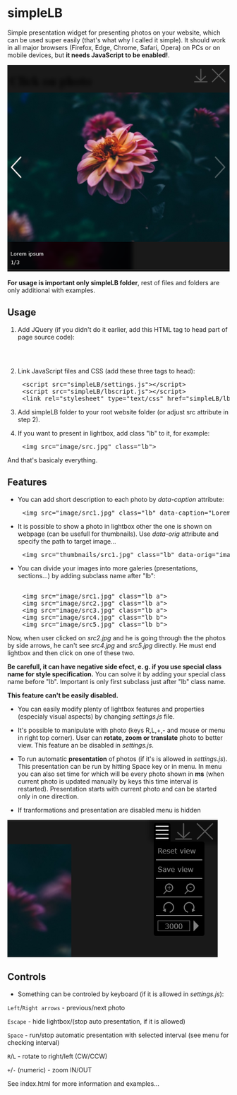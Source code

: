 simpleLB
========

Simple presentation widget for presenting photos on your website, which can be used super easily (that's what why I called it simple).
It should work in all major browsers (Firefox, Edge, Chrome, Safari, Opera) on PCs or on mobile devices, but **it needs JavaScript to be enabled!**.

![simpleLB appearance](ex1.png "Photo viewed in simpleLB")

**For usage is important only simpleLB folder**, rest of files and folders are only additional with examples. 

Usage
-----

1. Add JQuery (if you didn't do it earlier, add this HTML tag to head part of page source code):

<pre>
    <script src="https://ajax.googleapis.com/ajax/libs/jquery/3.5.1/jquery.min.js"></script>
</pre>

2. Link JavaScript files and CSS (add these three tags to head):

<pre>
    &lt;script src="simpleLB/settings.js"&gt;&lt;/script&gt;
    &lt;script src="simpleLB/lbscript.js"&gt;&lt;/script&gt;
    &lt;link rel="stylesheet" type="text/css" href="simpleLB/lbstyle.css"&gt;
</pre>

3. Add simpleLB folder to your root website folder (or adjust src attribute in step 2).

4. If you want to present in lightbox, add class "lb" to it, for example:

<pre>
    &lt;img src="image/src.jpg" class="lb"&gt;
</pre>

And that's basicaly everything.

Features
--------

* You can add short description to each photo by *data-caption* attribute:

<pre>
    &lt;img src="image/src1.jpg" class="lb" data-caption="Lorem Ipsum Dolor Sit Amet">
</pre>

* It is possible to show a photo in lightbox other the one is shown on webpage (can be usefull for thumbnails). Use *data-orig* attribute and specify the path to target image...

<pre>
    &lt;img src="thumbnails/src1.jpg" class="lb" data-orig="images/src1.jpg">
</pre>

* You can divide your images into more galeries (presentations, sections...) by adding subclass name after "lb":

 <pre>   
    &lt;img src="image/src1.jpg" class="lb a"&gt;
    &lt;img src="image/src2.jpg" class="lb a"&gt;
    &lt;img src="image/src3.jpg" class="lb a"&gt;
    &lt;img src="image/src4.jpg" class="lb b"&gt;
    &lt;img src="image/src5.jpg" class="lb b"&gt;
</pre>

Now, when user clicked on *src2.jpg* and he is going through the the photos by side arrows, he can't see *src4.jpg* and *src5.jpg* directly.
He must end lightbox and then click on one of these two.

**Be carefull, it can have negative side efect, e. g. if you use special class name for style specification.**
You can solve it by adding your special class name before "lb". Important is only first subclass just after "lb" class name.

**This feature can't be easily disabled.**


* You can easily modify plenty of lightbox features and properties (especialy visual aspects) by changing *settings.js* file.

* It's possible to manipulate with photo (keys R,L,+,- and mouse or menu in right top corner). User can **rotate, zoom or translate** photo to better view. This feature an be disabled in *settings.js*.

* To run automatic **presentation** of photos (if it's is allowed in *settings.js*). This presentation can be run by hitting Space key or in menu. In menu you can also set time for which will be every photo shown in **ms** (when current photo is updated manually by keys this time interval is restarted). Presentation starts with current photo and can be started only in one direction. 

* If tranformations and presentation are disabled menu is hidden

![simpleLB appearance](ex2.png "Menu in Lb")

Controls
--------
* Something can be controled by keyboard (if it is allowed in *settings.js*):

`Left`/`Right arrows` - previous/next photo

`Escape` - hide lightbox/(stop auto presentation, if it is allowed)

`Space` - run/stop automatic presentation with selected interval (see menu for checking interval)

`R`/`L` - rotate to right/left (CW/CCW)

`+`/`-` (numeric) - zoom IN/OUT


See index.html for more information and examples...
